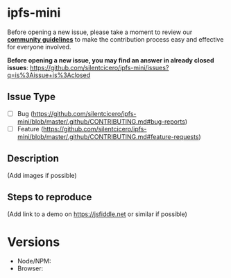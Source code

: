 # ipfs-mini

Before opening a new issue, please take a moment to review our [**community guidelines**](https://github.com/silentcicero/ipfs-mini/blob/master/.github/CONTRIBUTING.md) to make the contribution process easy and effective for everyone involved.

**Before opening a new issue, you may find an answer in already closed issues**:
https://github.com/silentcicero/ipfs-mini/issues?q=is%3Aissue+is%3Aclosed

## Issue Type

- [ ] Bug (https://github.com/silentcicero/ipfs-mini/blob/master/.github/CONTRIBUTING.md#bug-reports)
- [ ] Feature (https://github.com/silentcicero/ipfs-mini/blob/master/.github/CONTRIBUTING.md#feature-requests)

## Description

(Add images if possible)

## Steps to reproduce

(Add link to a demo on https://jsfiddle.net or similar if possible)

# Versions

- Node/NPM:
- Browser:
